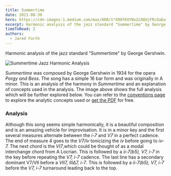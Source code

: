 ```yaml
---
title: Summertime
date: 2021-08-30
hero: https://cdn-images-1.medium.com/max/800/1*X9H7KXYNxZzO8UjFRcOaEw.png
excerpt: Harmonic analysis of the jazz standard "Summertime" by George Gershwin.
timeToRead: 2
authors:
  - Jared Forth
---
```


Harmonic analysis of the jazz standard "Summertime" by George Gershwin.

<!--more-->

![Summertime Jazz Harmonic Analysis](https://cdn-images-1.medium.com/max/800/1*X9H7KXYNxZzO8UjFRcOaEw.png)

*Summertime* was composed by George Gershwin in 1934 for the opera *Porgy and Bess*. The song has a simple 16 bar form and was originally in A minor. This is an analysis of the harmony in *Summertime* and an explanation of concepts used in the analysis. The image above shows the full analysis which will be further explored below. You can refer to the [conventions page](https://jazztheory.co/conventions-theory/) to explore the analytic concepts used or [get the PDF](https://jaredforth.gumroad.com/l/summertime-analysis) for free.

### Analysis

Although this song seems simple harmonically, it is a beautiful composition and is an amazing vehicle for improvisation. It is in a minor key and the first several measures alternate between the *i-7* and *V7* in a perfect cadence. The end of measure 4 goes to the *V7/iv* tonicizing the *iv* before going to *iv-7.* The next chord is the *VI7*,which could be thought of as a modal interchange chord from A Locrian. This is followed by a *ii-7(b5), V7, i-7* in the key before repeating the *V7, i-7* cadence. The last line has a secondary dominant V7/VII before a *VII7, IIIΔ7, i-7*. This is followed by a *ii-7(b5), V7, i-7* before the *V7, i-7* turnaround leading back to the top.